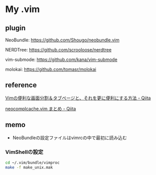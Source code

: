 # My .vim

## plugin
NeoBundle: https://github.com/Shougo/neobundle.vim

NERDTree: https://github.com/scrooloose/nerdtree

vim-submode: https://github.com/kana/vim-submode

molokai: https://github.com/tomasr/molokai

## reference
[Vimの便利な画面分割＆タブページと、それを更に便利にする方法 - Qiita](http://qiita.com/tekkoc/items/98adcadfa4bdc8b5a6ca)

[neocomplcache.vim まとめ - Qiita](http://qiita.com/hide/items/229ff9460e75426a2d07)


## memo

* NeoBundleの設定ファイルはvimrcの中で最初に読み込む

### VimShellの設定

```sh
cd ~/.vim/bundle/vimproc
make -f make_unix.mak
```
